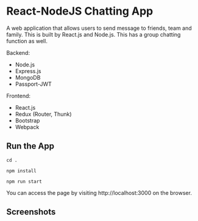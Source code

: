 # React-NodeJS Chatting App

A web application that allows users to send message to friends, team and family. This is built by React.js and Node.js.
This has a group chatting function as well.

Backend:

- Node.js
- Express.js
- MongoDB
- Passport-JWT

Frontend:

- React.js
- Redux (Router, Thunk)
- Bootstrap
- Webpack

## Run the App
`cd .`

`npm install`

`npm run start`

You can access the page by visiting http://localhost:3000 on the browser.

## Screenshots

